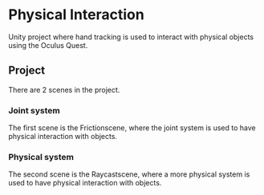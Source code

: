 # Physical Interaction
Unity project where hand tracking is used to interact with physical objects using the Oculus Quest.

## Project
There are 2 scenes in the project.

### Joint system
The first scene is the Frictionscene, where the joint system is used to have physical interaction with objects.

### Physical system
The second scene is the Raycastscene, where a more physical system is used to have physical interaction with objects.